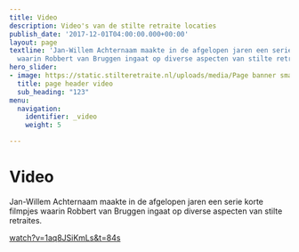 ```yaml
---
title: Video
description: Video's van de stilte retraite locaties
publish_date: '2017-12-01T04:00:00.000+00:00'
layout: page
textline: 'Jan-Willem Achternaam maakte in de afgelopen jaren een serie korte filmpjes
  waarin Robbert van Bruggen ingaat op diverse aspecten van stilte retraites. '
hero_slider:
- image: https://static.stilteretraite.nl/uploads/media/Page banner smal 3.jpg
  title: page header video
  sub_heading: "123"
menu:
  navigation:
    identifier: _video
    weight: 5

---
```

# Video

Jan-Willem Achternaam maakte in de afgelopen jaren een serie korte filmpjes waarin Robbert van Bruggen ingaat op diverse aspecten van stilte retraites.   
  
[watch?v=1aq8JSiKmLs&t=84s](https://www.youtube.com/watch?v=1aq8JSiKmLs&t=84s "watch?v=1aq8JSiKmLs&t=84s")